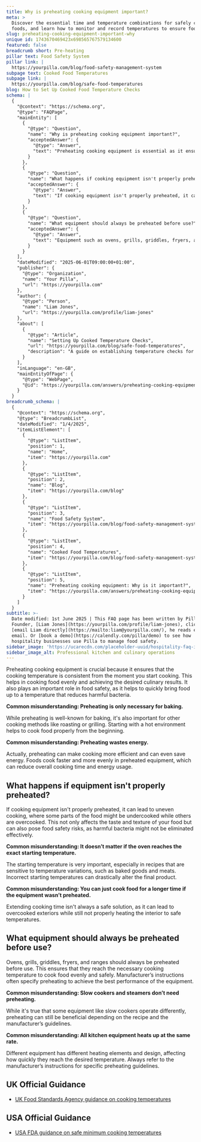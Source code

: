 ```yaml
---
title: Why is preheating cooking equipment important?
meta: >
  Discover the essential time and temperature combinations for safely cooking
  foods, and learn how to monitor and record temperatures to ensure food safety.
slug: preheating-cooking-equipment-important-why
unique id: 1743670469423x698565767579134600
featured: false
breadcrumb short: Pre-heating
pillar text: Food Safety System
pillar link: |
  https://yourpilla.com/blog/food-safety-management-system
subpage text: Cooked Food Temperatures
subpage link: |
  https://yourpilla.com/blog/safe-food-temperatures
blog: How to Set Up Cooked Food Temperature Checks
schema: |
  {
    "@context": "https://schema.org",
    "@type": "FAQPage",
    "mainEntity": [
      {
        "@type": "Question",
        "name": "Why is preheating cooking equipment important?",
        "acceptedAnswer": {
          "@type": "Answer",
          "text": "Preheating cooking equipment is essential as it ensures consistent cooking temperatures from the start, aiding in evenly cooked food and optimal culinary results. This practice is also crucial for food safety by quickly bringing foods to temperatures that inhibit harmful bacteria."
        }
      },
      {
        "@type": "Question",
        "name": "What happens if cooking equipment isn't properly preheated?",
        "acceptedAnswer": {
          "@type": "Answer",
          "text": "If cooking equipment isn't properly preheated, it can result in uneven cooking, with some parts of the food being undercooked and others overcooked, compromising both the safety and quality of the food."
        }
      },
      {
        "@type": "Question",
        "name": "What equipment should always be preheated before use?",
        "acceptedAnswer": {
          "@type": "Answer",
          "text": "Equipment such as ovens, grills, griddles, fryers, and ranges should always be preheated before use to ensure they reach the necessary temperature for even and safe food cooking. Adherence to manufacturer’s instructions for preheating is advised to attain optimal performance."
        }
      }
    ],
    "dateModified": "2025-06-01T09:00:00+01:00",
    "publisher": {
      "@type": "Organization",
      "name": "Your Pilla",
      "url": "https://yourpilla.com"
    },
    "author": {
      "@type": "Person",
      "name": "Liam Jones",
      "url": "https://yourpilla.com/profile/liam-jones"
    },
    "about": [
      {
        "@type": "Article",
        "name": "Setting Up Cooked Temperature Checks",
        "url": "https://yourpilla.com/blog/safe-food-temperatures",
        "description": "A guide on establishing temperature checks for cooked foods, ensuring compliance with food safety regulations."
      }
    ],
    "inLanguage": "en-GB",
    "mainEntityOfPage": {
      "@type": "WebPage",
      "@id": "https://yourpilla.com/answers/preheating-cooking-equipment-important-why"
    }
  }
breadcrumb_schema: |
  {
    "@context": "https://schema.org",
    "@type": "BreadcrumbList",
    "dateModified": "1/4/2025",
    "itemListElement": [
      {
        "@type": "ListItem",
        "position": 1,
        "name": "Home",
        "item": "https://yourpilla.com"
      },
      {
        "@type": "ListItem",
        "position": 2,
        "name": "Blog",
        "item": "https://yourpilla.com/blog"
      },
      {
        "@type": "ListItem",
        "position": 3,
        "name": "Food Safety System",
        "item": "https://yourpilla.com/blog/food-safety-management-system"
      },
      {
        "@type": "ListItem",
        "position": 4,
        "name": "Cooked Food Temperatures",
        "item": "https://yourpilla.com/blog/food-safety-management-system/safe-food-temperatures"
      },
      {
        "@type": "ListItem",
        "position": 5,
        "name": "Preheating cooking equipment: Why is it important?",
        "item": "https://yourpilla.com/answers/preheating-cooking-equipment-important-why"
      }
    ]
  }
subtitle: >-
  Date modified: 1st June 2025 | This FAQ page has been written by Pilla
  Founder, [Liam Jones](https://yourpilla.com/profile/liam-jones), click to
  [email Liam directly](https://mailto:liam@yourpilla.com/), he reads every
  email. Or [book a demo](https://calendly.com/pilla/demo) to see how
  hospitality businesses use Pilla to manage food safety.
sidebar_image: 'https://ucarecdn.com/placeholder-uuid/hospitality-faq-image.jpg'
sidebar_image_alt: Professional kitchen and culinary operations
---
```

Preheating cooking equipment is crucial because it ensures that the cooking temperature is consistent from the moment you start cooking. This helps in cooking food evenly and achieving the desired culinary results. It also plays an important role in food safety, as it helps to quickly bring food up to a temperature that reduces harmful bacteria.

**Common misunderstanding: Preheating is only necessary for baking.**

While preheating is well-known for baking, it's also important for other cooking methods like roasting or grilling. Starting with a hot environment helps to cook food properly from the beginning.

**Common misunderstanding: Preheating wastes energy.**

Actually, preheating can make cooking more efficient and can even save energy. Foods cook faster and more evenly in preheated equipment, which can reduce overall cooking time and energy usage.

## What happens if equipment isn't properly preheated?

If cooking equipment isn't properly preheated, it can lead to uneven cooking, where some parts of the food might be undercooked while others are overcooked. This not only affects the taste and texture of your food but can also pose food safety risks, as harmful bacteria might not be eliminated effectively.

**Common misunderstanding: It doesn’t matter if the oven reaches the exact starting temperature.**

The starting temperature is very important, especially in recipes that are sensitive to temperature variations, such as baked goods and meats. Incorrect starting temperatures can drastically alter the final product.

**Common misunderstanding: You can just cook food for a longer time if the equipment wasn’t preheated.**

Extending cooking time isn't always a safe solution, as it can lead to overcooked exteriors while still not properly heating the interior to safe temperatures.

## What equipment should always be preheated before use?

Ovens, grills, griddles, fryers, and ranges should always be preheated before use. This ensures that they reach the necessary cooking temperature to cook food evenly and safely. Manufacturer’s instructions often specify preheating to achieve the best performance of the equipment.

**Common misunderstanding: Slow cookers and steamers don’t need preheating.**

While it's true that some equipment like slow cookers operate differently, preheating can still be beneficial depending on the recipe and the manufacturer’s guidelines.

**Common misunderstanding: All kitchen equipment heats up at the same rate.**

Different equipment has different heating elements and design, affecting how quickly they reach the desired temperature. Always refer to the manufacturer’s instructions for specific preheating guidelines.

## UK Official Guidance

-   [UK Food Standards Agency guidance on cooking temperatures](https://www.food.gov.uk/safety-hygiene/cooking-your-food)

## USA Official Guidance

-   [USA FDA guidance on safe minimum cooking temperatures](https://www.fda.gov/media/107000/download)
